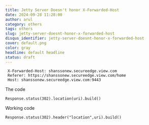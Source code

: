 ```yaml
---
title: Jetty Server Doesn't honor X-Forwarded-Host
date: 2024-09-28 11:28:00
author: arul
category: others
tags: others
slug: jetty-server-doesnt-honor-x-forwarded-host
disqus_identifier: jetty-server-doesnt-honor-x-forwarded-host
cover: default.png
color: gray
headline: default headline
status: draft
---
```



```
 X-Forwarded-Host: shanssonew.secureedge.view.com
 Referer: https://shanssonew.secureedge.view.com/home
 Host: shanssonew.secureedge.view.com:9443
```

The code

```
Response.status(302).location(uri).build()
```


Working code

```
Response.status(302).header("location",uri).build()
```
